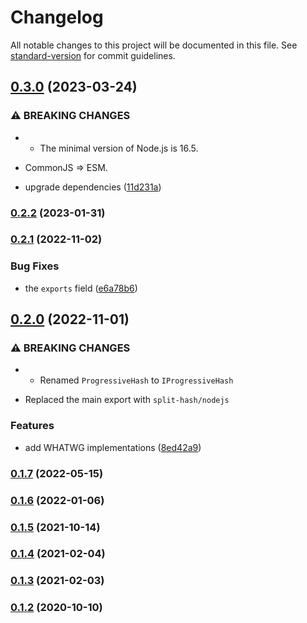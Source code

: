 # Changelog

All notable changes to this project will be documented in this file. See [standard-version](https://github.com/conventional-changelog/standard-version) for commit guidelines.

## [0.3.0](https://github.com/BlackGlory/split-hash/compare/v0.2.2...v0.3.0) (2023-03-24)


### ⚠ BREAKING CHANGES

* - The minimal version of Node.js is 16.5.
- CommonJS => ESM.

* upgrade dependencies ([11d231a](https://github.com/BlackGlory/split-hash/commit/11d231a9b07cd0e51bd134e975e68062e70a3927))

### [0.2.2](https://github.com/BlackGlory/split-hash/compare/v0.2.1...v0.2.2) (2023-01-31)

### [0.2.1](https://github.com/BlackGlory/split-hash/compare/v0.2.0...v0.2.1) (2022-11-02)


### Bug Fixes

* the `exports` field ([e6a78b6](https://github.com/BlackGlory/split-hash/commit/e6a78b63ac7cd3394641c28cdcafd32693a0cd85))

## [0.2.0](https://github.com/BlackGlory/split-hash/compare/v0.1.7...v0.2.0) (2022-11-01)


### ⚠ BREAKING CHANGES

* - Renamed `ProgressiveHash` to `IProgressiveHash`
- Replaced the main export with `split-hash/nodejs`

### Features

* add WHATWG implementations ([8ed42a9](https://github.com/BlackGlory/split-hash/commit/8ed42a9e3b36d76778039f29e31a6cddc6a9155c))

### [0.1.7](https://github.com/BlackGlory/split-hash/compare/v0.1.6...v0.1.7) (2022-05-15)

### [0.1.6](https://github.com/BlackGlory/split-hash/compare/v0.1.5...v0.1.6) (2022-01-06)

### [0.1.5](https://github.com/BlackGlory/split-hash/compare/v0.1.4...v0.1.5) (2021-10-14)

### [0.1.4](https://github.com/BlackGlory/split-hash/compare/v0.1.3...v0.1.4) (2021-02-04)

### [0.1.3](https://github.com/BlackGlory/split-hash/compare/v0.1.2...v0.1.3) (2021-02-03)

### [0.1.2](https://github.com/BlackGlory/split-hash/compare/v0.1.1...v0.1.2) (2020-10-10)
